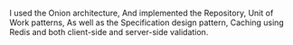 I used the Onion architecture, And implemented the Repository, Unit of Work patterns,
As well as the Specification design pattern, Caching using Redis 
and both client-side and server-side validation.
